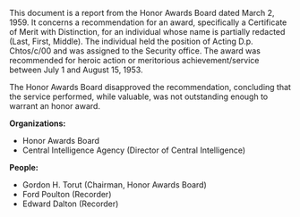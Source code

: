 This document is a report from the Honor Awards Board dated March 2, 1959. It concerns a recommendation for an award, specifically a Certificate of Merit with Distinction, for an individual whose name is partially redacted (Last, First, Middle). The individual held the position of Acting D.p. Chtos/c/00 and was assigned to the Security office. The award was recommended for heroic action or meritorious achievement/service between July 1 and August 15, 1953.

The Honor Awards Board disapproved the recommendation, concluding that the service performed, while valuable, was not outstanding enough to warrant an honor award.

**Organizations:**

*   Honor Awards Board
*   Central Intelligence Agency (Director of Central Intelligence)

**People:**

*   Gordon H. Torut (Chairman, Honor Awards Board)
*   Ford Poulton (Recorder)
*   Edward Dalton (Recorder)
